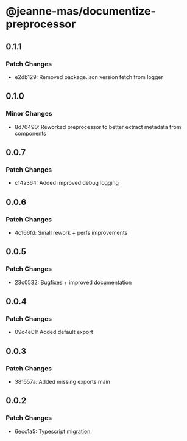 # @jeanne-mas/documentize-preprocessor

## 0.1.1

### Patch Changes

- e2db129: Removed package.json version fetch from logger

## 0.1.0

### Minor Changes

- 8d76490: Reworked preprocessor to better extract metadata from components

## 0.0.7

### Patch Changes

- c14a364: Added improved debug logging

## 0.0.6

### Patch Changes

- 4c166fd: Small rework + perfs improvements

## 0.0.5

### Patch Changes

- 23c0532: Bugfixes + improved documentation

## 0.0.4

### Patch Changes

- 09c4e01: Added default export

## 0.0.3

### Patch Changes

- 381557a: Added missing exports main

## 0.0.2

### Patch Changes

- 6ecc1a5: Typescript migration
